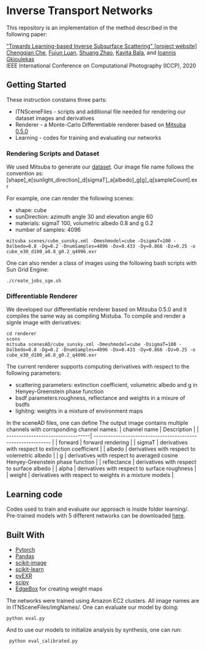 # Inverse Transport Networks

This repository is an implementation of the method described in the following paper: 

["Towards Learning-based Inverse Subsurface Scattering" [project website]](https://imaging.cs.cmu.edu/inverse_transport_networks/)\
[Chengqian Che](https://brucect2.github.io/), [Fujun Luan](https://www.cs.cornell.edu/~fujun/), [Shuang Zhao](https://shuangz.com/), [Kavita Bala](http://www.cs.cornell.edu/~kb/), and [Ioannis Gkioulekas](https://www.cs.cmu.edu/~igkioule/)\
IEEE International Conference on Computational Photography  (ICCP), 2020

## Getting Started

These instruction constains three parts:
* ITNSceneFiles - scripts and additional file needed for rendering our dataset images and derivatives
* Renderer - a Monte-Carlo Differentiable renderer based on [Mitsuba 0.5.0](https://www.mitsuba-renderer.org/releases/current/documentation.pdf)
* Learning - codes for training and evaluating our networks

### Rendering Scripts and Dataset

We used Mitsuba to generate our [dataset](https://imaging.cs.cmu.edu/inverse_transport_networks/assets/dataset.zip). Our image file name follows the convention as:
[shape]_e[sunlight_direction]_d[sigmaT]_a[albedo]_g[g]_q[sampleCount].exr

For example, one can render the following scenes:
* shape: cube
* sunDirection: azimuth angle 30 and elevation angle 60
* materials: sigmaT 100, volumetric albedo 0.8 and g 0.2
* number of samples: 4096

```
mitsuba scenes/cube_sunsky.xml -Dmeshmodel=cube -DsigmaT=100 -Dalbedo=0.8 -Dg=0.2 -DnumSamples=4096 -Dx=0.433 -Dy=0.866 -Dz=0.25 -o cube_e30_d100_a0.8_g0.2_q4096.exr
```
One can also render a class of images using the following bash scripts with Sun Grid Engine:

```
./create_jobs_sge.sh
```
### Differentiable Renderer

We developed our differentiable renderer based on Mitsuba 0.5.0 and it compiles the same way as compiling Mistuba. To compile and render a signle image with derivatives:
```
cd renderer
scons
mitsuba scenesAD/cube_sunsky.xml -Dmeshmodel=cube -DsigmaT=100 -Dalbedo=0.8 -Dg=0.2 -DnumSamples=4096 -Dx=0.433 -Dy=0.866 -Dz=0.25 -o cube_e30_d100_a0.8_g0.2_q4096.exr
```
The current renderer supports computing derivatives with respect to the following parameters:
* scattering parameters: extinction coefficient, volumetric albedo and g in Henyey-Greenstein phase function
* bsdf parameters:roughness, reflectance and weights in a mixure of bsdfs
* lighitng: weights in a mixture of environment maps


In the sceneAD files, one can define 
The output image contains multiple channels with corrsponding channel names:
| channel name                      | Description                                                       |
| ----------------------------------| ------------------------------------------------------------      |
| forward                           | forward rendering                                                 |
| sigmaT                            | derivatives with respect to extinction coefficient                |
| albedo                            | derivatives with respect to volemetric albedo                                |
| g                                 | derivatives with respect to averaged cosine Henyey-Greenstein phase function |
| reflectance                       | derivatives with respect to surface albedo                                |
| alpha                             | derivatives with respect to surface roughness                                |
| weight                            | derivatives with respect to weights in a mixture models                                |

## Learning code

Codes used to train and evaluate our approach is inside folder learning/. Pre-trained models with 5 different networks can be downloaded [here](https://www.dropbox.com/s/9w8i2y2u40j3xa1/ITNNetworks.zip?dl=0).

## Built With

* [Pytorch](https://pytorch.cn/previous-versions/)
* [Pandas](https://pandas.pydata.org/pandas-docs/version/0.15/tutorials.html)
* [scikit-image](https://scikit-image.org/docs/dev/api/skimage.html)
* [scikit-learn](https://scikit-learn.org/stable/)
* [pyEXR](https://pypi.org/project/PyEXR/)
* [scipy](https://www.scipy.org/)
* [EdgeBox](https://github.com/pdollar/edges) for creating weight maps

The networks were trained using Amazon EC2 clusters. All image names are in ITNSceneFiles/imgNames/. One can evaluate our model by doing:

```
python eval.py
``` 
And to use our models to initialize analysis by synthesis, one can run:
```
 python eval_calibrated.py
```
